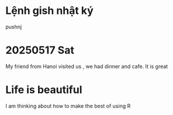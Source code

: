 # Lệnh gish nhật ký
pushnj

# 20250517 Sat

My friend from Hanoi visited us , we had dinner and cafe. It is great
# Life is beautiful
I am thinking about how to make the best of using R